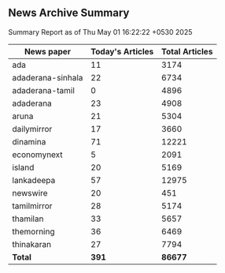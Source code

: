 <!-- @format -->
## News Archive Summary

Summary Report as of Thu May 01 16:22:22 +0530 2025

| News paper         | Today's Articles | Total Articles |
|--------------------|------------------|----------------|
| ada               | 11          | 3174        |
| adaderana-sinhala               | 22          | 6734        |
| adaderana-tamil               | 0          | 4896        |
| adaderana               | 23          | 4908        |
| aruna               | 21          | 5304        |
| dailymirror               | 17          | 3660        |
| dinamina               | 71          | 12221        |
| economynext               | 5          | 2091        |
| island               | 20          | 5169        |
| lankadeepa               | 57          | 12975        |
| newswire               | 20          | 451        |
| tamilmirror               | 28          | 5174        |
| thamilan               | 33          | 5657        |
| themorning               | 36          | 6469        |
| thinakaran               | 27          | 7794        |
| **Total**          | **391**      | **86677** |

